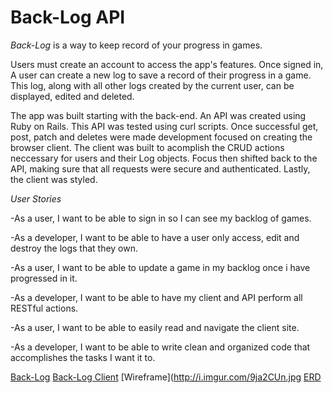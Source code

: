 # Back-Log API

_Back-Log_ is a way to keep record of your progress in games.

Users must create an account to access the app's features. Once signed in,
A user can create a new log to save a record of their progress in a game.
This log, along with all other logs created by the current user, can be displayed,
edited and deleted.

The app was built starting with the back-end. An API was created using Ruby on Rails.
This API was tested using curl scripts. Once successful get, post, patch and deletes
were made development focused on creating the browser client. The client was built
to acomplish the CRUD actions neccessary for users and their Log objects. Focus then
shifted back to the API, making sure that all requests were secure and authenticated.
Lastly, the client was styled.

_User Stories_

-As a user, I want to be able to sign in so I can see my backlog of games.

-As a developer, I want to be able to have a user only access, edit and destroy
the logs that they own.

-As a user, I want to be able to update a game in my backlog once i have progressed in it.

-As a developer, I want to be able to have my client and API perform all RESTful actions.

-As a user, I want to be able to easily read and navigate the client site.

-As a developer, I want to be able to write clean and organized code that
accomplishes the tasks I want it to.

[Back-Log](https://james-coombs.github.io/back-log-client/)
[Back-Log Client](https://github.com/james-coombs/back-log-client)
[Wireframe](http://i.imgur.com/9ja2CUn.jpg
[ERD](http://i.imgur.com/rj8ZSJE.jpg)
